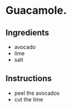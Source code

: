 # Guacamole.
## Ingredients
* avocado
* lime
* salt
## Instructions
* peel the avocados
* cut the lime

